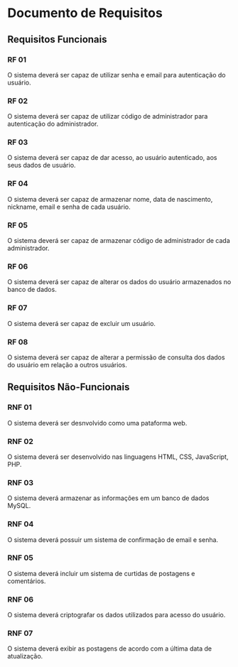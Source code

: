 # Documento de Requisitos

## Requisitos Funcionais

### RF 01

O sistema deverá ser capaz de utilizar senha e email para autenticação do usuário.

### RF 02

O sistema deverá ser capaz de utilizar código de administrador para autenticação do administrador.

### RF 03

O sistema deverá ser capaz de dar acesso, ao usuário autenticado, aos seus dados de usuário.

### RF 04

O sistema deverá ser capaz de armazenar nome, data de nascimento, nickname, email e senha de cada usuário.

### RF 05

O sistema deverá ser capaz de armazenar código de administrador de cada administrador.

### RF 06

O sistema deverá ser capaz de alterar os dados do usuário armazenados no banco de dados.

### RF 07

O sistema deverá ser capaz de excluir um usuário.

### RF 08

O sistema deverá ser capaz de alterar a permissão de consulta dos dados do usuário em relação a outros usuários.

## Requisitos Não-Funcionais

### RNF 01

O sistema deverá ser desnvolvido como uma pataforma web.

### RNF 02

O sistema deverá ser desenvolvido nas linguagens HTML, CSS, JavaScript, PHP.

### RNF 03

O sistema deverá armazenar as informações em um banco de dados MySQL.

### RNF 04

O sistema deverá possuir um sistema de confirmação de email e senha.

### RNF 05

O sistema deverá incluir um sistema de curtidas de postagens e comentários.

### RNF 06

O sistema deverá criptografar os dados utilizados para acesso do usuário.

### RNF 07

O sistema deverá exibir as postagens de acordo com a última data de atualização.

